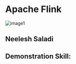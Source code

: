 # Apache Flink 

![image1](https://res.infoq.com/presentations/sql-streaming-apache-flink/en/slides/sl3-1529543225417.jpg)

## Neelesh Saladi

## Demonstration Skill:
